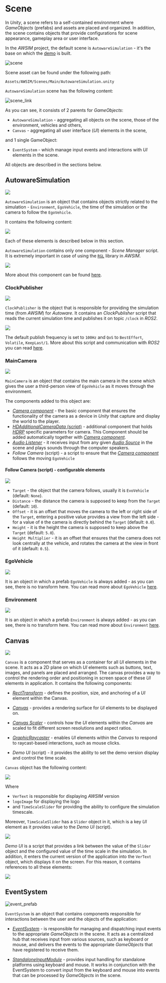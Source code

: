 # Scene
In *Unity*, a scene refers to a self-contained environment where *GameObjects* (prefabs) and assets are placed and organized.
In addition, the scene contains objects that provide configurations for scene appearance, gameplay area or user interface.

In the *AWSIM* project, the default scene is `AutowareSimulation` - it's the base on which the [demo](../../../Installation/RunDemo/) is built.

![scene](scene/scene.png)

Scene asset can be found under the following path:

```
Assets/AWSIM/Scenes/Main/AutowareSimulation.unity
```

`AutowareSimulation` scene has the following content:

![scene_link](scene/scene_link.png)

As you can see, it consists of 2 parents for *GameObjects*: 

- `AutowareSimulation` - aggregating all objects on the scene, those of the environment, vehicles and others,
-  `Canvas` - aggregating all user interface (*UI*) elements in the scene, 
  
and 1 single GameObject: 

- `EventSystem` - which manage input events and interactions with *UI* elements in the scene.
  
All objects are described in the sections below.

## AutowareSimulation
![](scene/sim_prefab.png)

`AutowareSimulation` is an object that contains objects strictly related to the simulation - `Environment`, `EgoVehicle`, the time of the simulation or the camera to follow the `EgoVehicle`.

It contains the following content:

![](scene/sim_link.png)

Each of these elements is described below in this section.

`AutowareSimulation` contains only one component - *Scene Manager* script.
It is extremely important in case of using the [`RGL`](../../ExternalLibraries/RGLUnityPlugin/) library in *AWSIM*.

![](scene/sim_script.png)

More about this component can be found [here](../../ExternalLibraries/RGLUnityPlugin/#scenemanager).

### ClockPublisher
![](scene/clock_prefab.png)

`ClockPublisher` is the object that is responsible for providing the simulation time (from *AWSIM*) for *Autoware*.
It contains an *ClockPublisher* script that reads the current simulation time and publishes it on topic `/clock` in *ROS2*.

![](scene/clock_script.png)

The default publish frequency is set to `100Hz` and `QoS` to `BestEffort`, `Volatile`, `KeepLast/1`.
More about this script and communication with *ROS2* you can read [here](../../ExternalLibraries/Ros2Unity/).

### MainCamera
![](scene/camera_prefab.png)

`MainCamera` is an object that contains the main camera in the scene which gives the user a third-person view of `EgoVehicle` as it moves through the environment.

The components added to this object are:

- [*Camera component*](https://docs.unity3d.com/Manual/class-Camera.html) - the basic component that ensures the functionality of the camera as a device in *Unity* that capture and display the world to the player.
- [*HDAdditionalCameraData* (script)](https://docs.unity3d.com/Packages/com.unity.render-pipelines.high-definition@13.1/api/UnityEngine.Rendering.HighDefinition.HDAdditionalCameraData.html) - additional component that holds [*HDRP*](https://docs.unity3d.com/Packages/com.unity.render-pipelines.high-definition@16.0/manual/index.html) specific parameters for camera.
This Component should be added automatically together with [*Camera component*](https://docs.unity3d.com/Manual/class-Camera.html).
- [*Audio Listener*](https://docs.unity3d.com/Manual/class-AudioListener.html) - it receives input from any given [*Audio Source*](https://docs.unity3d.com/Manual/class-AudioSource.html) in the scene and plays sounds through the computer speakers.
- *Follow Camera* (script) - a script to ensure that the [*Camera component*](https://docs.unity3d.com/Manual/class-Camera.html) follows the moving `EgoVehicle`

#### Follow Camera (script) - configurable elements
![](scene/camera_script.png)

- `Target` - the object that the camera follows, usually it is `EvoVehicle` (default: `None`).
- `Distance` - the distance the camera is supposed to keep from the `Target` (default: `10`).
- `Offset` - it is an offset that moves the camera to the left or right side of the `Target`, entering a positive value provides a view from the left side - for a value of `0` the camera is directly behind the `Target` (default: `0.0`).
- `Height` - it is the height the camera is supposed to keep above the `Target` (default: `5.0`).
- `Height Multiplier` - it is an offset that ensures that the camera does not look centrally at the vehicle, and rotates the camera at the view in front of it (default: `0.5`).

### EgoVehicle
![](scene/ego_prefab.png)

It is an object in which a prefab `EgoVehicle` is always added - as you can see, there is no transform here.
You can read more about `EgoVehicle` [here](../EgoVehicle/EgoVehicle/).

### Environment
![](scene/environment_prefab.png)

It is an object in which a prefab `Environment` is always added - as you can see, there is no transform here.
You can read more about `Environment` [here](../Environment/Environment/).

## Canvas
![](scene/canvas_prefab.png)

`Canvas` is a component that serves as a container for all *UI* elements in the scene.
It acts as a 2D plane on which *UI* elements such as buttons, text, images, and panels are placed and arranged.
The canvas provides a way to control the rendering order and positioning in screen space of these *UI* elements in application.
It contains the following components:

- [*RectTransform*](https://docs.unity3d.com/Packages/com.unity.ugui@1.0/manual/class-RectTransform.html) - defines the position, size, and anchoring of a *UI* element within the Canvas.
- [*Canvas*](https://docs.unity3d.com/Packages/com.unity.ugui@1.0/manual/class-Canvas.html) - provides a rendering surface for *UI* elements to be displayed on.
- [*Canvas Scaler*](https://docs.unity3d.com/Packages/com.unity.ugui@1.0/manual/script-CanvasScaler.html) - controls how the *UI* elements within the *Canvas* are scaled to fit different screen resolutions and aspect ratios.
- [*GraphicRaycaster*](https://docs.unity3d.com/Packages/com.unity.ugui@1.0/manual/script-GraphicRaycaster.html) - enables *UI* elements within the *Canvas* to respond to raycast-based interactions, such as mouse clicks.

- *Demo UI* (script) - it provides the ability to set the demo version display and control the time scale.

`Canvas` object has the following content:

![](scene/canvas_link.png)

Where

- `VerText` is responsible for displaying *AWSIM* version
- `logoImage` for displaying the logo
- and `TimeScaleSlider` for providing the ability to configure the simulation timescale.

Moreover, `TimeScaleSlider` has a `Slider` object in it, which is a key *UI* element as it provides value to the *Demo UI* (script).

![](scene/slider.png)

*Demo UI* is a script that provides a link between the value of the `Slider` object and the configured value of the time scale in the simulation.
In addition, it enters the current version of the application into the `VerText` object, which displays it on the screen.
For this reason, it contains references to all these elements:

![](scene/event_script.png)

## EventSystem

![event_prefab](scene/event_prefab.png)

`EventSystem` is an object that contains components responsible for interactions between the user and the objects of the application:

- [*EventSystem*](https://docs.unity3d.com/2021.3/Documentation/Manual/EventSystem.html) - is responsible for managing and dispatching input events to the appropriate *GameObjects* in the scene.
It acts as a centralized hub that receives input from various sources, such as keyboard or mouse, and delivers the events to the appropriate *GameObjects* that have registered to receive them.

- [*StandaloneInputModule*](https://docs.unity3d.com/2018.2/Documentation/ScriptReference/EventSystems.StandaloneInputModule.html) - provides input handling for standalone platforms using keyboard and mouse.
It works in conjunction with the EventSystem to convert input from the keyboard and mouse into events that can be processed by *GameObjects* in the scene.
